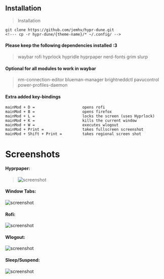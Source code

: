 ## Installation

> Installation

```
git clone https://github.com/jemhv/hypr-dune.git
<!--- cp -r hypr-dune/{theme-name}/* ~/.config/ -->

```

#### Please keep the following dependencies installed :3

> waybar rofi hyprlock hypridle hyprpaper nerd-fonts grim slurp

#### Optional for all modules to work in waybar

> nm-connection-editor blueman-manager brightneddctl pavucontrol power-profiles-daemon

#### Extra added key-bindings

```
mainMod + D =                     opens rofi
mainMod + B =                     opens firefox
mainMod + L =                     locks the screen (uses Hyprlock)
mainMod + K =                     kills the current window
mainMod + W =                     executes wlogout
mainMod + Print =                 takes fullscreen screenshot
mainMod + Shift + Print =         takes regional screen shot

```

# Screenshots

#### Hyprpaper:

> ![screenshot](https://github.com/nadeemohc/dotfiles-hyprland-/blob/main/assets/hyprpaper.png)

#### Window Tabs:

![screenshot](https://github.com/nadeemohc/dotfiles-hyprland-/blob/main/assets/main.png)

#### Rofi:

![screenshot](https://github.com/nadeemohc/dotfiles-hyprland-/blob/main/assets/rofi.png)

#### Wlogout:

![screenshot](https://github.com/nadeemohc/dotfiles-hyprland-/blob/main/assets/wlogout.png)

#### Sleep/Suspend:

![screenshot](https://github.com/nadeemohc/dotfiles-hyprland-/blob/main/assets/lock.png)

